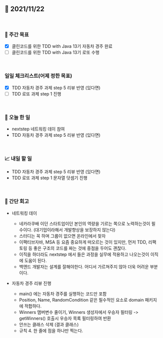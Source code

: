 ## 📅 2021/11/22

<br/>

### 🏹 주간 목표

- [x] 클린코드를 위한 TDD with Java 13기 자동차 경주 완료
- [ ] 클린코드를 위한 TDD with Java 13기 로또 수행

<br/>

### 일일 체크리스트(어제 정한 목표)

- [x] TDD 자동차 경주 과제 step 5 리뷰 반영 (있다면)
- [ ] TDD 로또 과제 step 1 진행

<br/>

### 💯 오늘 한 일

- nextstep 네트워킹 데이 참여
- TDD 자동차 경주 과제 step 5 리뷰 반영 (있다면)

<br/>

### 📈 내일 할 일

- TDD 자동차 경주 과제 step 5 리뷰 반영 (있다면)
- TDD 로또 과제 step 1 문자열 덧셈기 진행

<br/>

### 🧐 간단 회고

- 네트워킹 데이
  - 네카라쿠배 이던 스타트업이던 본인의 역량을 기르는 쪽으로 노력하는것이 필수이다. (대기업이라해서 개발향상을 보장하지 않는다)
  - 스터디는 꼭 하며 그룹이 없으면 온라인에서 찾자
  - 이팩티브자바, MSA 등 요즘 중요하게 떠오르는 것이 있지만, 먼저 TDD, 리팩토링 등 좋은 구조의 코드를 짜는 것에 중점을 두어도 괜찮다.
  - 이직을 하더라도 nextstep 에서 들은 과정을 실무에 적용하고 나오는것이 이직에 도움이 된다.
  - 백앤드 개발자는 설계를 잘해야한다. 어디서 가르쳐주지 않아 더욱 어려운 부분이다.
  

- 자동차 경주 리뷰 진행
  - main() 에는 자동차 경주를 실행하는 코드만 포함
  - Position, Name, RandomCondition 같은 필수적인 요소로 domain 패키지에 적합하다.
  - Winners 맴버변수 줄이기, Winners 생성자에서 우승자 필터링 -> getWinners() 호출시 우승자 목록 필터링하여 반환
  - 안쓰는 클래스 삭제 (결과 클래스)
  - 규칙 4. 한 줄에 점을 하나만 찍는다.